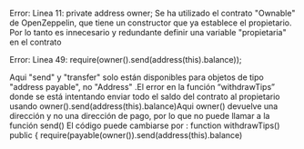 Error: Linea 11: private address owner;
Se ha utilizado el contrato "Ownable" de OpenZeppelin, que tiene un constructor que ya establece el propietario. Por lo tanto es innecesario y redundante definir una variable "propietaria" en el contrato

Error: Linea 49: require(owner().send(address(this).balance));

Aqui  "send" y "transfer" solo están disponibles para objetos de tipo "address payable", no "Address" .El error en la función “withdrawTips” donde se está intentando enviar todo el saldo del contrato al propietario usando owner().send(address(this).balance)Aqui owner() devuelve una dirección y no una dirección de pago, por lo que no puede llamar a la función send()
El código puede cambiarse por :
function withdrawTips() public {
require(payable(owner()).send(address(this).balance)

